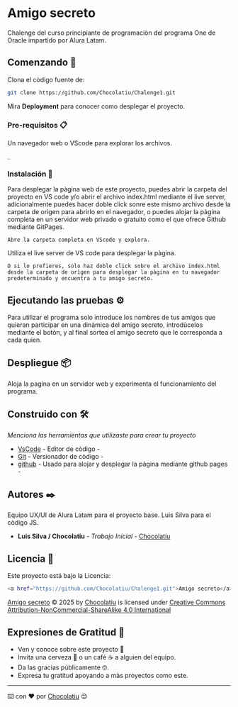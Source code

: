 # Amigo secreto

Chalenge del curso principiante de programaciòn del programa One de Oracle impartido por Alura Latam.

## Comenzando 🚀

Clona el còdigo fuente de: 

```sh
git clone https://github.com/Chocolatiu/Chalenge1.git
```


Mira **Deployment** para conocer como desplegar el proyecto.


### Pre-requisitos 📋

Un navegador web o VScode para explorar los archivos.

```
_
```

### Instalación 🔧

Para desplegar la pàgina web de este proyecto, puedes abrir la carpeta del proyecto en VS code y/o abrir el archivo index.html mediante el live server, adicionalmente puedes hacer doble click sonre este mismo archivo desde la carpeta de orìgen para abrirlo en el navegador, o puedes alojar la pàgina completa en un servidor web privado o gratuito como el que ofrece Github mediante GitPages.

```
Abre la carpeta completa en VScode y explora.
```

Utiliza el live server de VS code para desplegar la pàgina.

```
O si lo prefieres, solo haz doble click sobre el archivo index.html desde la carpeta de orìgen para desplegar la pàgina en tu navegador predeterminado y encuentra a tu amigo secreto.
```



## Ejecutando las pruebas ⚙️

Para utilizar el programa solo introduce los nombres de tus amigos que quieran participar en una dinàmica del amigo secreto, introdùcelos mediante el botòn, y al final sortea el amigo secreto que le corresponda a cada quien.



## Despliegue 📦

Aloja la pagina en un servidor web y experimenta el funcionamiento del programa.

## Construido con 🛠️

_Menciona las herramientas que utilizaste para crear tu proyecto_

* [VsCode](https://code.visualstudio.com//) - Editor de còdigo -
* [Git](https://git-scm.com/) - Versionador de còdigo -
* [github](https://github.com/) - Usado para alojar y desplegar la pàgina mediante github pages -





## Autores ✒️

Equipo  UX/UI de Alura Latam para el proyecto base. Luis Silva para el còdigo JS. 

* **Luis Silva / Chocolatiu** - *Trabajo Inicial* - [Chocolatiu](https://github.com/Chocolatiu)



## Licencia 📄

Este proyecto está bajo la Licencia: 

```sh
<a href="https://github.com/Chocolatiu/Chalenge1.git">Amigo secreto</a> © 2025 by <a href="https://github.com/Chocolatiu">Chocolatiu</a> is licensed under <a href="https://creativecommons.org/licenses/by-nc-sa/4.0/">Creative Commons Attribution-NonCommercial-ShareAlike 4.0 International</a><img src="https://mirrors.creativecommons.org/presskit/icons/cc.svg" alt="" style="max-width: 1em;max-height:1em;margin-left: .2em;"><img src="https://mirrors.creativecommons.org/presskit/icons/by.svg" alt="" style="max-width: 1em;max-height:1em;margin-left: .2em;"><img src="https://mirrors.creativecommons.org/presskit/icons/nc.svg" alt="" style="max-width: 1em;max-height:1em;margin-left: .2em;"><img src="https://mirrors.creativecommons.org/presskit/icons/sa.svg" alt="" style="max-width: 1em;max-height:1em;margin-left: .2em;">
```
<a href="https://github.com/Chocolatiu/Chalenge1.git">Amigo secreto</a> © 2025 by <a href="https://github.com/Chocolatiu">Chocolatiu</a> is licensed under <a href="https://creativecommons.org/licenses/by-nc-sa/4.0/">Creative Commons Attribution-NonCommercial-ShareAlike 4.0 International</a><img src="https://mirrors.creativecommons.org/presskit/icons/cc.svg" alt="" style="max-width: 1em;max-height:1em;margin-left: .2em;"><img src="https://mirrors.creativecommons.org/presskit/icons/by.svg" alt="" style="max-width: 1em;max-height:1em;margin-left: .2em;"><img src="https://mirrors.creativecommons.org/presskit/icons/nc.svg" alt="" style="max-width: 1em;max-height:1em;margin-left: .2em;"><img src="https://mirrors.creativecommons.org/presskit/icons/sa.svg" alt="" style="max-width: 1em;max-height:1em;margin-left: .2em;">

## Expresiones de Gratitud 🎁

* Ven y conoce sobre este proyecto 📢
* Invita una cerveza 🍺 o un café ☕ a alguien del equipo. 
* Da las gracias públicamente 🤓.
* Expresa tu gratitud apoyando a màs proyectos como este.




---
⌨️ con ❤️ por [Chocolatiu](https://github.com/Chocolatiu) 😊
